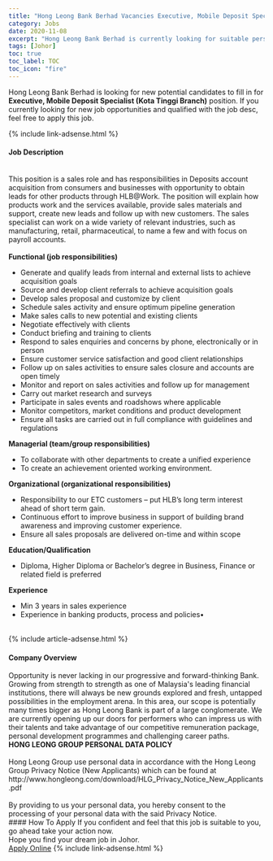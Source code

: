 ```yaml
---
title: "Hong Leong Bank Berhad Vacancies Executive, Mobile Deposit Specialist (Kota Tinggi Branch)" 
category: Jobs 
date: 2020-11-08 
excerpt: "Hong Leong Bank Berhad is currently looking for suitable person to fill in the Executive, Mobile Deposit Specialist (Kota Tinggi Branch) which positioned at Johor" 
tags: [Johor] 
toc: true 
toc_label: TOC 
toc_icon: "fire" 
--- 
```


<p>Hong Leong Bank Berhad is looking for new potential candidates to fill in for <b>Executive, Mobile Deposit Specialist (Kota Tinggi Branch)</b> position. If you currently looking for new job opportunities and qualified with the job desc, feel free to apply this job.
</p>{% include link-adsense.html %} 
<div><div><div><h4>Job Description</h4></div></div><div><div><span><div><div><br>This position is a sales role and has responsibilities in Deposits account acquisition from consumers and businesses with opportunity to obtain leads for other products through HLB@Work. The position will explain how products work and the services available, provide sales materials and support, create new leads and follow up with new customers. The sales specialist can work on a wide variety of relevant industries, such as manufacturing, retail, pharmaceutical, to name a few and with focus on payroll accounts.<br>&#160;</div><div><strong>Functional (job responsibilities)</strong></div><ul><li>Generate and qualify leads from internal and external lists to achieve acquisition goals</li><li>Source and develop client referrals to achieve acquisition goals</li><li>Develop sales proposal and customize by client</li><li>Schedule sales activity and ensure optimum pipeline generation</li><li>Make sales calls to new potential and existing clients</li><li>Negotiate effectively with clients</li><li>Conduct briefing and training to clients</li><li>Respond to sales enquiries and concerns by phone, electronically or in person</li><li>Ensure customer service satisfaction and good client relationships</li><li>Follow up on sales activities to ensure sales closure and accounts are open timely</li><li>Monitor and report on sales activities and follow up for management</li><li>Carry out market research and surveys</li><li>Participate in sales events and roadshows where applicable</li><li>Monitor competitors, market conditions and product development</li><li>Ensure all tasks are carried out in full compliance with guidelines and regulations</li></ul><div><strong>Managerial (team/group responsibilities)</strong></div><ul><li>To collaborate with other departments to create a unified experience</li><li>To create an achievement oriented working environment.</li></ul><div><strong>Organizational (organizational responsibilities)</strong></div><ul><li>Responsibility to our ETC customers &#8211; put HLB&#8217;s long term interest ahead of short term gain.</li><li>Continuous effort to improve business in support of building brand awareness and improving customer experience.</li><li>Ensure all sales proposals are delivered on-time and within scope</li></ul><div><strong>Education/Qualification</strong></div><ul><li>Diploma, Higher Diploma or Bachelor&#8217;s degree in Business, Finance or related field is preferred</li></ul><div><strong>Experience</strong></div><ul><li>Min 3 years in sales experience</li><li>Experience in banking products, process and policies&#8226;<br>&#160;</li></ul></div></span></div></div></div> 
{% include article-adsense.html %} 
<div><div><div><h4>Company Overview</h4></div></div><div><div><span><div><div>
	Opportunity is never lacking in our progressive and forward-thinking Bank. Growing from strength to strength as one of Malaysia's leading financial institutions, there will always be new grounds explored and fresh, untapped possibilities in the employment arena. In this area, our scope is potentially many times bigger as Hong Leong Bank is part of a large conglomerate. We are currently opening up our doors for performers who can impress us with their talents and take advantage of our competitive remuneration package, personal development programmes and challenging career paths.</div>
<div>
<strong>HONG LEONG GROUP PERSONAL DATA POLICY</strong><br>
	&#160;</div>
<div>
	Hong Leong Group use personal data in accordance with the Hong Leong Group Privacy Notice (New Applicants) which can be found at http://www.hongleong.com/download/HLG_Privacy_Notice_New_Applicants.pdf<br>
	&#160;</div>
<div>
	By providing to us your personal data, you hereby consent to the processing of your personal data with the said Privacy Notice.</div></div></span></div></div></div> 
#### How To Apply 
If you confident and feel that this job is suitable to you, go ahead take your action now. <br/> 
Hope you find your dream job in Johor. <br/> 
<a href="https://www.jobstreet.com.my/en/job/executive-mobile-deposit-specialist-kota-tinggi-branch-4410565?jobId=jobstreet-my-job-4410565&sectionRank=13&token=0~7d838342-5c57-4820-abf8-b79f6ff23ee7&fr=SRP%20View%20In%20New%20Ta" class="btn btn--info" target="_blank" rel="nofollow noopenner">Apply Online</a> 
{% include link-adsense.html %} 